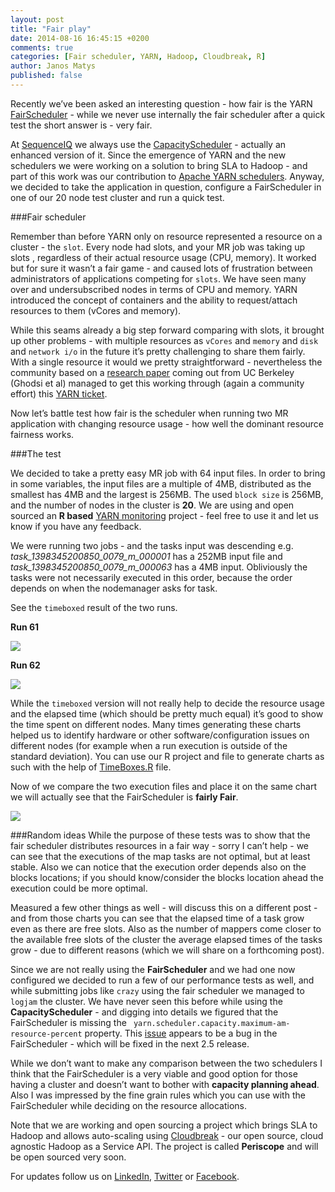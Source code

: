 ```yaml
---
layout: post
title: "Fair play"
date: 2014-08-16 16:45:15 +0200
comments: true
categories: [Fair scheduler, YARN, Hadoop, Cloudbreak, R]
author: Janos Matys
published: false
---
```




Recently we’ve been asked an interesting question - how fair is the YARN [FairScheduler](http://hadoop.apache.org/docs/r2.4.1/hadoop-yarn/hadoop-yarn-site/FairScheduler.html) - while we never use internally the fair scheduler after a quick test the short answer is - very fair.

At [SequenceIQ](http://sequenceiq.com/) we always use the [CapacityScheduler](http://hadoop.apache.org/docs/r2.4.1/hadoop-yarn/hadoop-yarn-site/CapacityScheduler.html) - actually an enhanced version of it. Since the emergence of YARN and the new schedulers we were working on a solution to bring SLA to Hadoop - and part of this work was our contribution to [Apache YARN schedulers](https://issues.apache.org/jira/browse/YARN-1495). Anyway, we decided to take the application in question, configure a FairScheduler in one of our 20 node test cluster and run a quick test.

###Fair scheduler

Remember than before YARN only on resource represented a resource on a cluster - the `slot`. Every node had slots, and your MR job was taking up slots , regardless of their actual resource usage (CPU, memory). It worked but for sure it wasn’t a fair game - and caused lots of frustration between administrators of applications competing for `slots`. We have seen many over and undersubscribed nodes in terms of CPU and memory. YARN introduced the concept of containers and the ability to request/attach resources to them (vCores and memory).

While this seams already a big step forward comparing with slots, it brought up other problems - with multiple resources as `vCores` and `memory` and `disk` and `network i/o` in the future it’s pretty challenging to share them fairly. With a single resource it would we pretty straightforward - nevertheless the community based on a [research paper](http://static.usenix.org/event/nsdi11/tech/full_papers/Ghodsi.pdf) coming out from UC Berkeley (Ghodsi et al) managed to get this working through (again a community effort) this [YARN ticket](https://issues.apache.org/jira/browse/YARN-326).

Now let’s battle test how fair is the scheduler when running two MR application with changing resource usage - how well the dominant resource fairness works.

###The test

We decided to take a pretty easy MR job with 64 input files. In order to bring in some 	variables, the input files are a multiple of 4MB, distributed as the smallest has 4MB and the largest is 256MB. The used `block size` is 256MB, and the number of nodes in the cluster is **20**. We are using and open sourced an **R based** [YARN monitoring](https://github.com/sequenceiq/yarn-monitoring) project - feel free to use it and let us know if you have any feedback. 

We were running two jobs - and the tasks input was descending e.g. *task_1398345200850_0079_m_000001* has a 252MB input file and *task_1398345200850_0079_m_000063* has a 4MB input. Obliviously the tasks were not necessarily executed in this order, because the order depends on when the nodemanager asks for task.

See the `timeboxed` result of the two runs.

**Run 61**

![](https://raw.githubusercontent.com/sequenceiq/sequenceiq-samples/master/yarn-monitoring-R/images/run61.png)

**Run 62**

![](https://raw.githubusercontent.com/sequenceiq/sequenceiq-samples/master/yarn-monitoring-R/images/run62.png)

While the `timeboxed` version will not really help to decide the resource usage and the elapsed time (which should be pretty much equal) it’s good to show the time spent on different nodes. Many times generating these charts helped us to identify hardware or other software/configuration issues on different nodes (for example when a run execution is outside of the standard deviation). You can use our R project and file to generate charts as such with the help of [TimeBoxes.R](https://github.com/sequenceiq/yarn-monitoring/blob/master/RProjects/TimeBoxes.R) file.

Now of we compare the two execution files and place it on the same chart we will actually see that the FairScheduler is **fairly Fair**.

![](https://raw.githubusercontent.com/sequenceiq/sequenceiq-samples/master/yarn-monitoring-R/images/test8_active_mapppers_num.png)

###Random ideas
While the purpose of these tests was to show that the fair scheduler distributes resources in a fair way - sorry I can’t help - we can see that the executions of the map tasks are not optimal, but at least stable. Also we can notice that the execution order depends also on the blocks locations; if you should know/consider the blocks location ahead the execution could be more optimal. 

Measured a few other things as well - will discuss this on a different post - and from those charts you can see that the elapsed time of a task grow even as there are free slots.  Also as the number of mappers come closer to the available free slots of the cluster the average elapsed times of the tasks grow - due to different reasons (which we will share on a forthcoming post). 

Since we are not really using the **FairScheduler** and we had one now configured we decided to run a few of our performance tests as well, and while submitting jobs like `crazy` using the fair scheduler we managed to `logjam` the cluster. 
We have never seen this before while using the **CapacityScheduler** - and digging into details we figured that the FairScheduler is missing the ` yarn.scheduler.capacity.maximum-am-resource-percent` property. This [issue](https://issues.apache.org/jira/browse/YARN-1913) appears to be a bug in the FairScheduler - which will be fixed in the next 2.5 release.

While we don’t want to make any comparison between the two schedulers I think that the FairScheduler is a very viable and good option for those having a cluster and doesn’t want to bother with **capacity planning ahead**. Also I was impressed by the fine grain rules which you can use with the FairScheduler while deciding on the resource allocations.

Note that we are working and open sourcing a project which brings SLA to Hadoop and allows auto-scaling using [Cloudbreak](http://sequenceiq.com/cloudbreak/) - our open source, cloud agnostic Hadoop as a Service API. The project is called **Periscope** and will be open sourced very soon. 

For updates follow us on [LinkedIn](https://www.linkedin.com/company/sequenceiq/), [Twitter](https://twitter.com/sequenceiq) or [Facebook](https://www.facebook.com/sequenceiq).
